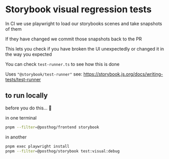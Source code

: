 # Storybook visual regression tests

In CI we use playwright to load our storybooks scenes and take snapshots of them

If they have changed we commit those snapshots back to the PR

This lets you check if you have broken the UI unexpectedly or changed it in the way you expected

You can check `test-runner.ts` to see how this is done

Uses `"@storybook/test-runner"` see: https://storybook.js.org/docs/writing-tests/test-runner

## to run locally

before you do this... 🤷

in one terminal

```bash
pnpm --filter=@posthog/frontend storybook
```

in another

```bash
pnpm exec playwright install
pnpm --filter=@posthog/storybook test:visual:debug
```
